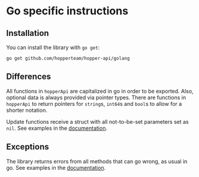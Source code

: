 # Go specific instructions
## Installation
You can install the library with `go get`:
```
go get github.com/hopperteam/hopper-api/golang
```

## Differences
All functions in `hopperApi` are capitalized in go in order to be exported. Also, optional data is always provided via pointer types. There are functions in `hopperApi` to return pointers for `string`s, `int64`s and `bool`s to allow for a shorter notation.

Update functions receive a struct with all not-to-be-set parameters set as `nil`. See examples in the [documentation](/documentation.md).

## Exceptions
The library returns errors from all methods that can go wrong, as usual in go. See examples in the [documentation](/documentation.md).
